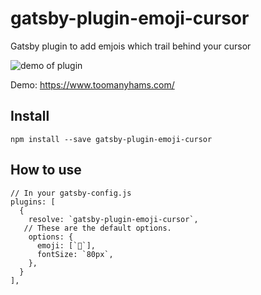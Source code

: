 # gatsby-plugin-emoji-cursor

Gatsby plugin to add emjois which trail behind your cursor

![demo of plugin](https://user-images.githubusercontent.com/71047/71690111-a3ff2200-2d58-11ea-9f21-954d8aa68712.gif)


Demo: https://www.toomanyhams.com/

## Install

`npm install --save gatsby-plugin-emoji-cursor`


## How to use

```
// In your gatsby-config.js
plugins: [
  {
    resolve: `gatsby-plugin-emoji-cursor`,
   // These are the default options.
    options: {
      emoji: [`🐖`],
      fontSize: `80px`,
    },
  }
],
```
